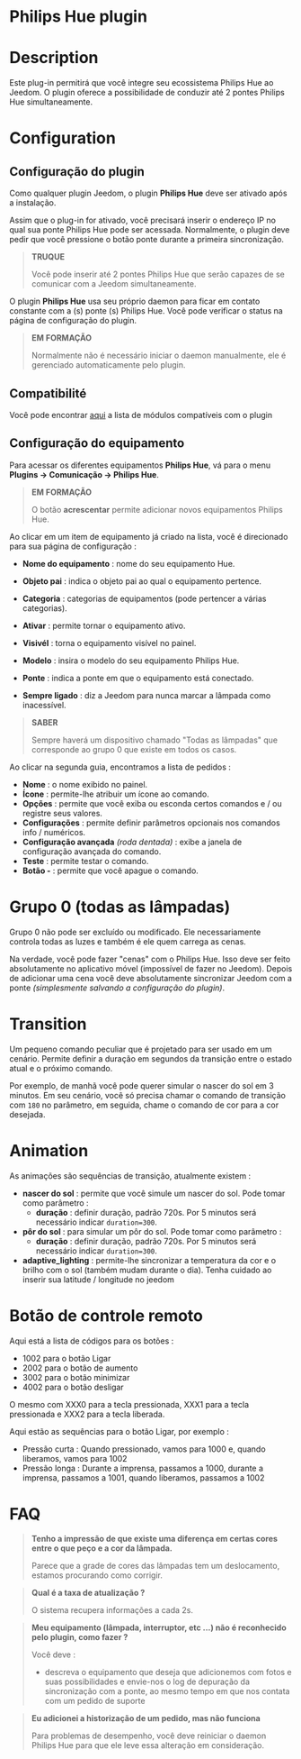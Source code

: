 # Philips Hue plugin

# Description

Este plug-in permitirá que você integre seu ecossistema Philips Hue ao Jeedom. O plugin oferece a possibilidade de conduzir até 2 pontes Philips Hue simultaneamente.

# Configuration

## Configuração do plugin

Como qualquer plugin Jeedom, o plugin **Philips Hue** deve ser ativado após a instalação.

Assim que o plug-in for ativado, você precisará inserir o endereço IP no qual sua ponte Philips Hue pode ser acessada. Normalmente, o plugin deve pedir que você pressione o botão ponte durante a primeira sincronização.

>**TRUQUE**
>
>Você pode inserir até 2 pontes Philips Hue que serão capazes de se comunicar com a Jeedom simultaneamente.

O plugin **Philips Hue** usa seu próprio daemon para ficar em contato constante com a (s) ponte (s) Philips Hue. Você pode verificar o status na página de configuração do plugin.

>**EM FORMAÇÃO**
>    
>Normalmente não é necessário iniciar o daemon manualmente, ele é gerenciado automaticamente pelo plugin.

## Compatibilité

Você pode encontrar [aqui](https://compatibility.jeedom.com/index.php?v=d&p=home&plugin=philipsHue) a lista de módulos compatíveis com o plugin

## Configuração do equipamento

Para acessar os diferentes equipamentos **Philips Hue**, vá para o menu **Plugins → Comunicação → Philips Hue**.

>**EM FORMAÇÃO**
>    
>O botão **acrescentar** permite adicionar novos equipamentos Philips Hue.

Ao clicar em um item de equipamento já criado na lista, você é direcionado para sua página de configuração :

- **Nome do equipamento** : nome do seu equipamento Hue.
- **Objeto pai** : indica o objeto pai ao qual o equipamento pertence.
- **Categoria** : categorias de equipamentos (pode pertencer a várias categorias).
- **Ativar** : permite tornar o equipamento ativo.
- **Visivél** : torna o equipamento visível no painel.

- **Modelo** : insira o modelo do seu equipamento Philips Hue.
- **Ponte** : indica a ponte em que o equipamento está conectado.
- **Sempre ligado** : diz a Jeedom para nunca marcar a lâmpada como inacessível.

>**SABER**
>
>Sempre haverá um dispositivo chamado "Todas as lâmpadas" que corresponde ao grupo 0 que existe em todos os casos.

Ao clicar na segunda guia, encontramos a lista de pedidos :

- **Nome** : o nome exibido no painel.
- **Ícone** : permite-lhe atribuir um ícone ao comando.
- **Opções** : permite que você exiba ou esconda certos comandos e / ou registre seus valores.
- **Configurações** : permite definir parâmetros opcionais nos comandos info / numéricos.
- **Configuração avançada** *(roda dentada)* : exibe a janela de configuração avançada do comando.
- **Teste** : permite testar o comando.
- **Botão -** : permite que você apague o comando.


# Grupo 0 (todas as lâmpadas)

Grupo 0 não pode ser excluído ou modificado. Ele necessariamente controla todas as luzes e também é ele quem carrega as cenas.

Na verdade, você pode fazer "cenas" com o Philips Hue. Isso deve ser feito absolutamente no aplicativo móvel (impossível de fazer no Jeedom). Depois de adicionar uma cena você deve absolutamente sincronizar Jeedom com a ponte *(simplesmente salvando a configuração do plugin)*.

# Transition

Um pequeno comando peculiar que é projetado para ser usado em um cenário. Permite definir a duração em segundos da transição entre o estado atual e o próximo comando.

Por exemplo, de manhã você pode querer simular o nascer do sol em 3 minutos. Em seu cenário, você só precisa chamar o comando de transição com ``180`` no parâmetro, em seguida, chame o comando de cor para a cor desejada.

# Animation

As animações são sequências de transição, atualmente existem :

- **nascer do sol** : permite que você simule um nascer do sol. Pode tomar como parâmetro :
    - **duração** : definir duração, padrão 720s. Por 5 minutos será necessário indicar ``duration=300``.
- **pôr do sol** : para simular um pôr do sol. Pode tomar como parâmetro :
    - **duração** : definir duração, padrão 720s. Por 5 minutos será necessário indicar ``duration=300``.
- **adaptive_lighting** : permite-lhe sincronizar a temperatura da cor e o brilho com o sol (também mudam durante o dia). Tenha cuidado ao inserir sua latitude / longitude no jeedom

# Botão de controle remoto

Aqui está a lista de códigos para os botões :

- 1002 para o botão Ligar
- 2002 para o botão de aumento
- 3002 para o botão minimizar
- 4002 para o botão desligar

O mesmo com XXX0 para a tecla pressionada, XXX1 para a tecla pressionada e XXX2 para a tecla liberada.

Aqui estão as sequências para o botão Ligar, por exemplo :

- Pressão curta : Quando pressionado, vamos para 1000 e, quando liberamos, vamos para 1002
- Pressão longa : Durante a imprensa, passamos a 1000, durante a imprensa, passamos a 1001, quando liberamos, passamos a 1002

# FAQ

> **Tenho a impressão de que existe uma diferença em certas cores entre o que peço e a cor da lâmpada.**
>
> Parece que a grade de cores das lâmpadas tem um deslocamento, estamos procurando como corrigir.

> **Qual é a taxa de atualização ?**
>
> O sistema recupera informações a cada 2s.

> **Meu equipamento (lâmpada, interruptor, etc ...) não é reconhecido pelo plugin, como fazer ?**
>
> Você deve :
> - descreva o equipamento que deseja que adicionemos com fotos e suas possibilidades e envie-nos o log de depuração da sincronização com a ponte, ao mesmo tempo em que nos contata com um pedido de suporte

>**Eu adicionei a historização de um pedido, mas não funciona**
>
>Para problemas de desempenho, você deve reiniciar o daemon Philips Hue para que ele leve essa alteração em consideração.

